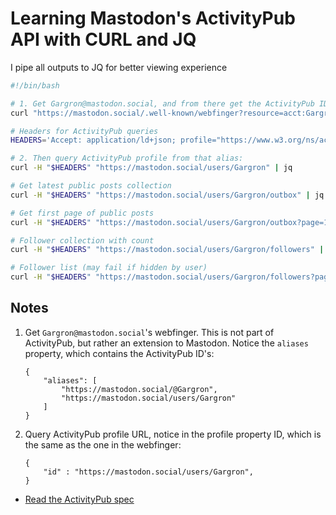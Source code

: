 # Learning Mastodon's ActivityPub API with CURL and JQ

I pipe all outputs to JQ for better viewing experience

```bash
#!/bin/bash

# 1. Get Gargron@mastodon.social, and from there get the ActivityPub IDs
curl "https://mastodon.social/.well-known/webfinger?resource=acct:Gargron@mastodon.social" | jq

# Headers for ActivityPub queries
HEADERS='Accept: application/ld+json; profile="https://www.w3.org/ns/activitystreams"'

# 2. Then query ActivityPub profile from that alias:
curl -H "$HEADERS" "https://mastodon.social/users/Gargron" | jq

# Get latest public posts collection
curl -H "$HEADERS" "https://mastodon.social/users/Gargron/outbox" | jq

# Get first page of public posts
curl -H "$HEADERS" "https://mastodon.social/users/Gargron/outbox?page=1" | jq

# Follower collection with count
curl -H "$HEADERS" "https://mastodon.social/users/Gargron/followers" | jq

# Follower list (may fail if hidden by user)
curl -H "$HEADERS" "https://mastodon.social/users/Gargron/followers?page=1" | jq
```

## Notes

1. Get `Gargron@mastodon.social`'s webfinger. This is not part of ActivityPub, but rather an extension to Mastodon. Notice the `aliases` property, which contains the ActivityPub ID's:
    ```
    {
        "aliases": [
            "https://mastodon.social/@Gargron",
            "https://mastodon.social/users/Gargron"
        ]
    }
    ```
2. Query ActivityPub profile URL, notice in the profile property ID, which is the same as the one in the webfinger:
    ```
    {
        "id" : "https://mastodon.social/users/Gargron",
    }
    ```

-   [Read the ActivityPub spec](https://www.w3.org/TR/activitypub/)
